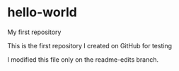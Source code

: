 hello-world
===========

My first repository


This is the first repository I created on GitHub for testing

I modified this file only on the readme-edits branch.
